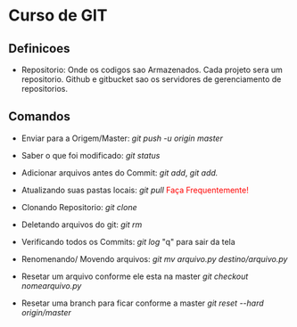 # Curso de GIT

## Definicoes
 * Repositorio: Onde os codigos sao Armazenados. Cada projeto sera um repositorio. Github e gitbucket sao os servidores de gerenciamento de repositorios. 

 ## Comandos
  * Enviar para a Origem/Master: *git push -u origin master*
  * Saber o que foi modificado: *git status*
  * Adicionar arquivos antes do Commit:     *git add*,  *git add.* 
  * Atualizando suas pastas locais: *git pull* <span style="color:red"> Faça Frequentemente! </span>
  * Clonando Repositorio: *git clone*
  * Deletando arquivos do git: *git rm*
  * Verificando todos os Commits: *git log*  "q" para sair da tela
  * Renomenando/ Movendo arquivos: *git mv arquivo.py destino/arquivo.py*

  * Resetar um arquivo conforme ele esta na master *git checkout nomearquivo.py*

  * Resetar uma branch para ficar conforme a master
  *git reset --hard origin/master*
  